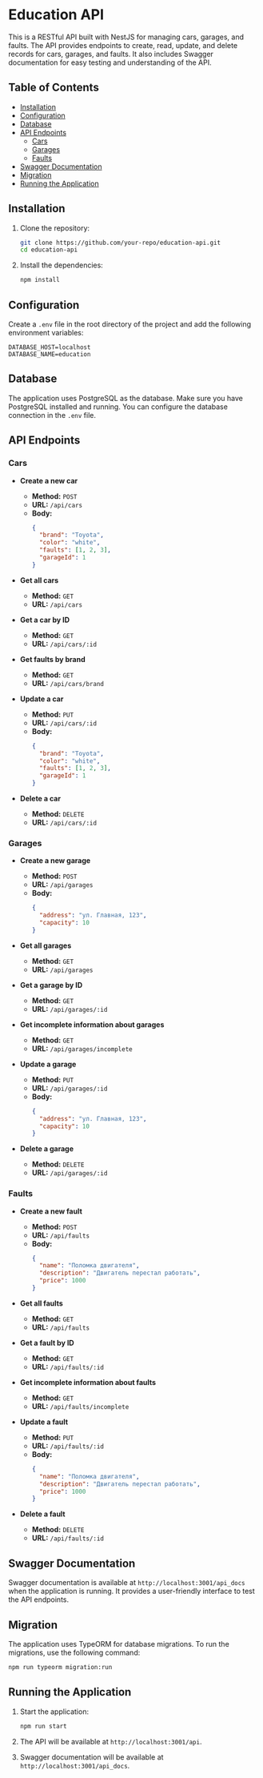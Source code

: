 # Education API

This is a RESTful API built with NestJS for managing cars, garages, and faults. The API provides endpoints to create, read, update, and delete records for cars, garages, and faults. It also includes Swagger documentation for easy testing and understanding of the API.

## Table of Contents

- [Installation](#installation)
- [Configuration](#configuration)
- [Database](#database)
- [API Endpoints](#api-endpoints)
  - [Cars](#cars)
  - [Garages](#garages)
  - [Faults](#faults)
- [Swagger Documentation](#swagger-documentation)
- [Migration](#migration)
- [Running the Application](#running-the-application)

## Installation

1. Clone the repository:
   ```bash
   git clone https://github.com/your-repo/education-api.git
   cd education-api
   ```

2. Install the dependencies:
   ```bash
   npm install
   ```

## Configuration

Create a `.env` file in the root directory of the project and add the following environment variables:

```env
DATABASE_HOST=localhost
DATABASE_NAME=education
```

## Database

The application uses PostgreSQL as the database. Make sure you have PostgreSQL installed and running. You can configure the database connection in the `.env` file.

## API Endpoints

### Cars

- **Create a new car**
  - **Method:** `POST`
  - **URL:** `/api/cars`
  - **Body:**
    ```json
    {
      "brand": "Toyota",
      "color": "white",
      "faults": [1, 2, 3],
      "garageId": 1
    }
    ```

- **Get all cars**
  - **Method:** `GET`
  - **URL:** `/api/cars`

- **Get a car by ID**
  - **Method:** `GET`
  - **URL:** `/api/cars/:id`

- **Get faults by brand**
  - **Method:** `GET`
  - **URL:** `/api/cars/brand`

- **Update a car**
  - **Method:** `PUT`
  - **URL:** `/api/cars/:id`
  - **Body:**
    ```json
    {
      "brand": "Toyota",
      "color": "white",
      "faults": [1, 2, 3],
      "garageId": 1
    }
    ```

- **Delete a car**
  - **Method:** `DELETE`
  - **URL:** `/api/cars/:id`

### Garages

- **Create a new garage**
  - **Method:** `POST`
  - **URL:** `/api/garages`
  - **Body:**
    ```json
    {
      "address": "ул. Главная, 123",
      "capacity": 10
    }
    ```

- **Get all garages**
  - **Method:** `GET`
  - **URL:** `/api/garages`

- **Get a garage by ID**
  - **Method:** `GET`
  - **URL:** `/api/garages/:id`

- **Get incomplete information about garages**
  - **Method:** `GET`
  - **URL:** `/api/garages/incomplete`

- **Update a garage**
  - **Method:** `PUT`
  - **URL:** `/api/garages/:id`
  - **Body:**
    ```json
    {
      "address": "ул. Главная, 123",
      "capacity": 10
    }
    ```

- **Delete a garage**
  - **Method:** `DELETE`
  - **URL:** `/api/garages/:id`

### Faults

- **Create a new fault**
  - **Method:** `POST`
  - **URL:** `/api/faults`
  - **Body:**
    ```json
    {
      "name": "Поломка двигателя",
      "description": "Двигатель перестал работать",
      "price": 1000
    }
    ```

- **Get all faults**
  - **Method:** `GET`
  - **URL:** `/api/faults`

- **Get a fault by ID**
  - **Method:** `GET`
  - **URL:** `/api/faults/:id`

- **Get incomplete information about faults**
  - **Method:** `GET`
  - **URL:** `/api/faults/incomplete`

- **Update a fault**
  - **Method:** `PUT`
  - **URL:** `/api/faults/:id`
  - **Body:**
    ```json
    {
      "name": "Поломка двигателя",
      "description": "Двигатель перестал работать",
      "price": 1000
    }
    ```

- **Delete a fault**
  - **Method:** `DELETE`
  - **URL:** `/api/faults/:id`

## Swagger Documentation

Swagger documentation is available at `http://localhost:3001/api_docs` when the application is running. It provides a user-friendly interface to test the API endpoints.

## Migration

The application uses TypeORM for database migrations. To run the migrations, use the following command:

```bash
npm run typeorm migration:run
```

## Running the Application

1. Start the application:
   ```bash
   npm run start
   ```

2. The API will be available at `http://localhost:3001/api`.

3. Swagger documentation will be available at `http://localhost:3001/api_docs`.
